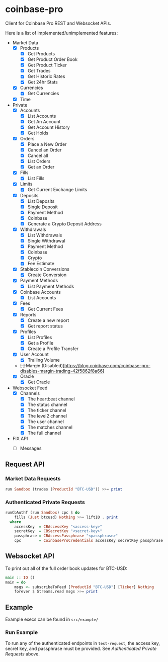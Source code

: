# coinbase-pro

Client for Coinbase Pro REST and Websocket APIs.

Here is a list of implemented/unimplemented features:

- Market Data
    - [x] Products
        - [x] Get Products
        - [x] Get Product Order Book
        - [x] Get Product Ticker
        - [x] Get Trades
        - [x] Get Historic Rates
        - [x] Get 24hr Stats
    - [x] Currencies
        - [x] Get Currencies
    - [x] Time
- Private
    - [x] Accounts
        - [x] List Accounts
        - [x] Get An Account
        - [x] Get Account History
        - [x] Get Holds
    - [x] Orders
        - [x] Place a New Order
        - [x] Cancel an Order
        - [x] Cancel all
        - [x] List Orders
        - [x] Get an Order
    - [x] Fills
        - [x] List Fills
	- [x] Limits
		- [x] Get Current Exchange Limits
    - [x] Deposits
		- [x] List Deposits
		- [x] Single Deposit
        - [x] Payment Method
        - [x] Coinbase
		- [x] Generate a Crypto Deposit Address
    - [x] Withdrawals
		- [x] List Withdrawals
		- [x] Single Withdrawal
        - [x] Payment Method
        - [x] Coinbase
        - [x] Crypto
		- [x] Fee Estimate
    - [x] Stablecoin Conversions
        - [x] Create Conversion
    - [x] Payment Methods
        - [x] List Payment Methods
	- [x] Coinbase Accounts
		- [x] List Accounts
    - [x] Fees
        - [x] Get Current Fees
    - [x] Reports
        - [x] Create a new report
        - [x] Get report status
	- [x] Profiles
		- [x] List Profiles
		- [x] Get a Profile
		- [x] Create a Profile Transfer
    - [x] User Account
        - [x] Trailing Volume
	- ~~[ ] Margin~~ (Disabled)[https://blog.coinbase.com/coinbase-pro-disables-margin-trading-42f5862f8a66]
	- [x] Oracle
		- [x] Get Oracle
- Websocket Feed
    - [x] Channels
        - [x] The heartbeat channel
        - [x] The status channel
        - [x] The ticker channel
        - [x] The level2 channel
        - [x] The user channel
        - [x] The matches channel
        - [x] The full channel
- FIX API
    - [ ] Messages


## Request API

### Market Data Requests

```haskell
run Sandbox (trades (ProductId "BTC-USD")) >>= print
```

### Authenticated Private Requests

```haskell
runCbAuthT (run Sandbox) cpc $ do
    fills (Just btcusd) Nothing >>= liftIO . print
  where
    accessKey  = CBAccessKey "<access-key>"
    secretKey  = CBSecretKey "<secret-key>"
    passphrase = CBAccessPassphrase "<passphrase>"
    cpc        = CoinbaseProCredentials accessKey secretKey passphrase
```

## Websocket API

To print out all of the full order book updates for BTC-USD:


```haskell
main :: IO ()
main = do
    msgs <- subscribeToFeed [ProductId "BTC-USD"] [Ticker] Nothing
    forever $ Streams.read msgs >>= print
```

## Example

Example execs can be found in `src/example/`

### Run Example

To run any of the authenticated endpoints in `test-request`, the access key,
secret key, and passphrase must be provided. See _Authenticated Private Requests_ above.
